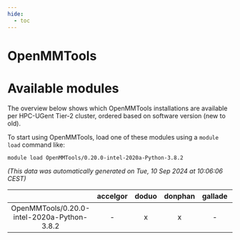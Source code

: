 ```yaml
---
hide:
  - toc
---
```


OpenMMTools
===========

# Available modules


The overview below shows which OpenMMTools installations are available per HPC-UGent Tier-2 cluster, ordered based on software version (new to old).

To start using OpenMMTools, load one of these modules using a `module load` command like:

```shell
module load OpenMMTools/0.20.0-intel-2020a-Python-3.8.2
```

*(This data was automatically generated on Tue, 10 Sep 2024 at 10:06:06 CEST)*  

| |accelgor|doduo|donphan|gallade|joltik|shinx|skitty|
| :---: | :---: | :---: | :---: | :---: | :---: | :---: | :---: |
|OpenMMTools/0.20.0-intel-2020a-Python-3.8.2|-|x|x|-|x|-|x|
